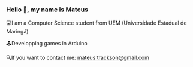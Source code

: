 ### Hello 👋, my name is Mateus

💻I am a Computer Science student from UEM (Universidade Estadual de Maringá)

🕹Developping games in Arduino 

🔍If you want to contact me: mateus.trackson@gmail.com


